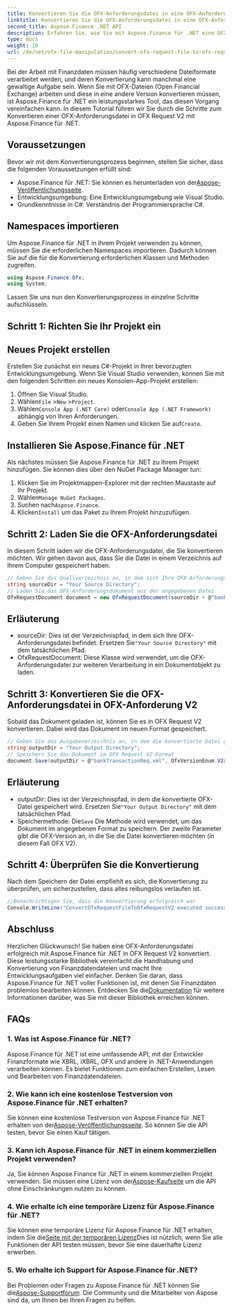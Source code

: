 ```yaml
---
title: Konvertieren Sie die OFX-Anforderungsdatei in eine OFX-Anforderung V2
linktitle: Konvertieren Sie die OFX-Anforderungsdatei in eine OFX-Anforderung V2
second_title: Aspose.Finance .NET API
description: Erfahren Sie, wie Sie mit Aspose.Finance für .NET eine OFX-Anforderungsdatei in eine OFX-Anforderung V2 konvertieren. Schritt-für-Schritt-Anleitung mit detaillierten Anweisungen und Codebeispielen.
type: docs
weight: 10
url: /de/net/ofx-file-manipulation/convert-ofx-request-file-to-ofx-request-v2/
---
```

Bei der Arbeit mit Finanzdaten müssen häufig verschiedene Dateiformate verarbeitet werden, und deren Konvertierung kann manchmal eine gewaltige Aufgabe sein. Wenn Sie mit OFX-Dateien (Open Financial Exchange) arbeiten und diese in eine andere Version konvertieren müssen, ist Aspose.Finance für .NET ein leistungsstarkes Tool, das diesen Vorgang vereinfachen kann. In diesem Tutorial führen wir Sie durch die Schritte zum Konvertieren einer OFX-Anforderungsdatei in OFX Request V2 mit Aspose.Finance für .NET. 
## Voraussetzungen
Bevor wir mit dem Konvertierungsprozess beginnen, stellen Sie sicher, dass die folgenden Voraussetzungen erfüllt sind:
-  Aspose.Finance für .NET: Sie können es herunterladen von der[Aspose-Veröffentlichungsseite](https://releases.aspose.com/finance/net/).
- Entwicklungsumgebung: Eine Entwicklungsumgebung wie Visual Studio.
- Grundkenntnisse in C#: Verständnis der Programmiersprache C#.
## Namespaces importieren
Um Aspose.Finance für .NET in Ihrem Projekt verwenden zu können, müssen Sie die erforderlichen Namespaces importieren. Dadurch können Sie auf die für die Konvertierung erforderlichen Klassen und Methoden zugreifen.
```csharp
using Aspose.Finance.Ofx;
using System;
```
Lassen Sie uns nun den Konvertierungsprozess in einzelne Schritte aufschlüsseln.
## Schritt 1: Richten Sie Ihr Projekt ein
## Neues Projekt erstellen
Erstellen Sie zunächst ein neues C#-Projekt in Ihrer bevorzugten Entwicklungsumgebung. Wenn Sie Visual Studio verwenden, können Sie mit den folgenden Schritten ein neues Konsolen-App-Projekt erstellen:
1. Öffnen Sie Visual Studio.
2.  Wählen`File` >`New` >`Project`.
3.  Wählen`Console App (.NET Core)` oder`Console App (.NET Framework)` abhängig von Ihren Anforderungen.
4.  Geben Sie Ihrem Projekt einen Namen und klicken Sie auf`Create`.
## Installieren Sie Aspose.Finance für .NET
Als nächstes müssen Sie Aspose.Finance für .NET zu Ihrem Projekt hinzufügen. Sie können dies über den NuGet Package Manager tun:
1. Klicken Sie im Projektmappen-Explorer mit der rechten Maustaste auf Ihr Projekt.
2.  Wählen`Manage NuGet Packages`.
3.  Suchen nach`Aspose.Finance`.
4.  Klicken`Install` um das Paket zu Ihrem Projekt hinzuzufügen.
## Schritt 2: Laden Sie die OFX-Anforderungsdatei
In diesem Schritt laden wir die OFX-Anforderungsdatei, die Sie konvertieren möchten. Wir gehen davon aus, dass Sie die Datei in einem Verzeichnis auf Ihrem Computer gespeichert haben.
```csharp
// Geben Sie das Quellverzeichnis an, in dem sich Ihre OFX-Anforderungsdatei befindet
string sourceDir = "Your Source Directory";
// Laden Sie das OFX-Anforderungsdokument aus der angegebenen Datei
OfxRequestDocument document = new OfxRequestDocument(sourceDir + @"bankTransactionReq.sgml");
```
## Erläuterung
- sourceDir: Dies ist der Verzeichnispfad, in dem sich Ihre OFX-Anforderungsdatei befindet. Ersetzen Sie`"Your Source Directory"` mit dem tatsächlichen Pfad.
- OfxRequestDocument: Diese Klasse wird verwendet, um die OFX-Anforderungsdatei zur weiteren Verarbeitung in ein Dokumentobjekt zu laden.
## Schritt 3: Konvertieren Sie die OFX-Anforderungsdatei in OFX-Anforderung V2
Sobald das Dokument geladen ist, können Sie es in OFX Request V2 konvertieren. Dabei wird das Dokument im neuen Format gespeichert.
```csharp
// Geben Sie das Ausgabeverzeichnis an, in dem die konvertierte Datei gespeichert wird
string outputDir = "Your Output Directory";
// Speichern Sie das Dokument im OFX Request V2-Format
document.Save(outputDir + @"bankTransactionReq.xml", OfxVersionEnum.V2x);
```
## Erläuterung
-  outputDir: Dies ist der Verzeichnispfad, in dem die konvertierte OFX-Datei gespeichert wird. Ersetzen Sie`"Your Output Directory"` mit dem tatsächlichen Pfad.
-  Speichermethode: Die`Save` Die Methode wird verwendet, um das Dokument im angegebenen Format zu speichern. Der zweite Parameter gibt die OFX-Version an, in die Sie die Datei konvertieren möchten (in diesem Fall OFX V2).
## Schritt 4: Überprüfen Sie die Konvertierung
Nach dem Speichern der Datei empfiehlt es sich, die Konvertierung zu überprüfen, um sicherzustellen, dass alles reibungslos verlaufen ist.
```csharp
//Benachrichtigen Sie, dass die Konvertierung erfolgreich war
Console.WriteLine("ConvertOfxRequestFileToOfxRequestV2 executed successfully.");
```
## Abschluss
 Herzlichen Glückwunsch! Sie haben eine OFX-Anforderungsdatei erfolgreich mit Aspose.Finance für .NET in OFX Request V2 konvertiert. Diese leistungsstarke Bibliothek vereinfacht die Handhabung und Konvertierung von Finanzdatendateien und macht Ihre Entwicklungsaufgaben viel einfacher. Denken Sie daran, dass Aspose.Finance für .NET voller Funktionen ist, mit denen Sie Finanzdaten problemlos bearbeiten können. Entdecken Sie die[Dokumentation](https://reference.aspose.com/finance/net/) für weitere Informationen darüber, was Sie mit dieser Bibliothek erreichen können.
## FAQs
### 1. Was ist Aspose.Finance für .NET?
Aspose.Finance für .NET ist eine umfassende API, mit der Entwickler Finanzformate wie XBRL, iXBRL, OFX und andere in .NET-Anwendungen verarbeiten können. Es bietet Funktionen zum einfachen Erstellen, Lesen und Bearbeiten von Finanzdatendateien.
### 2. Wie kann ich eine kostenlose Testversion von Aspose.Finance für .NET erhalten?
 Sie können eine kostenlose Testversion von Aspose.Finance für .NET erhalten von der[Aspose-Veröffentlichungsseite](https://releases.aspose.com/). So können Sie die API testen, bevor Sie einen Kauf tätigen.
### 3. Kann ich Aspose.Finance für .NET in einem kommerziellen Projekt verwenden?
 Ja, Sie können Aspose.Finance für .NET in einem kommerziellen Projekt verwenden. Sie müssen eine Lizenz von der[Aspose-Kaufseite](https://purchase.aspose.com/buy) um die API ohne Einschränkungen nutzen zu können.
### 4. Wie erhalte ich eine temporäre Lizenz für Aspose.Finance für .NET?
 Sie können eine temporäre Lizenz für Aspose.Finance für .NET erhalten, indem Sie die[Seite mit der temporären Lizenz](https://purchase.aspose.com/temporary-license/)Dies ist nützlich, wenn Sie alle Funktionen der API testen müssen, bevor Sie eine dauerhafte Lizenz erwerben.
### 5. Wo erhalte ich Support für Aspose.Finance für .NET?
 Bei Problemen oder Fragen zu Aspose.Finance für .NET können Sie die[Aspose-Supportforum](https://forum.aspose.com/c/finance/43). Die Community und die Mitarbeiter von Aspose sind da, um Ihnen bei Ihren Fragen zu helfen.
